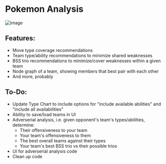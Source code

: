 # Pokemon Analysis
![image](https://user-images.githubusercontent.com/9091188/213594952-852af2eb-0339-4fc3-82f2-4949833f5154.png)
 
## Features:
- Move type coverage recommendations
- Team type/ability recommendations to minimize shared weaknesses
- BSS trio recommendations to minimize/cover weaknesses within a given team
- Node graph of a team, showing members that best pair with each other
- And more, probably

## To-Do:
- Update Type Chart to include options for "include available abilities" and "include all availabilities"
- Ability to save/load teams in UI
- Adverserial analysis, i.e. given opponent's team's types/abilities, determine:
  - Their offensiveness to your team
  - Your team's offensiveness to them
  - The best overall teams against their types
  - Your team's best BSS trio vs their possible trios
- UI for adverserial analysis code
- Clean up code
